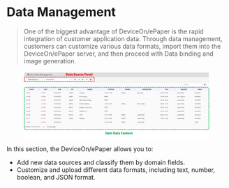 # Data Management

> One of the biggest advantage of DeviceOn/ePaper is the rapid integration of customer application data. Through data management, customers can customize various data formats, import them into the DeviceOn/ePaper server, and then proceed with Data binding and image generation.

<figure><img src="../../../.gitbook/assets/image (147).png" alt=""><figcaption></figcaption></figure>

In this section, the DeviceOn/ePaper allows you to:

* Add new data sources and classify them by domain fields.
* Customize and upload different data formats, including text, number, boolean, and JSON format.

